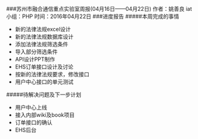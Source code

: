 ###苏州市融合通信重点实验室周报(04月16日——04月22日)
	作者：姚善良 iat                   小组：PHP                        时间：2016年04月22日
###进度报告
#####本周完成的事情
* 新的法律法规excel设计
* 新的法律法规数据库设计
* 添加法律法规筛选条件
* 导入部分筛选条件
* API设计PPT制作
* EHS订单接口设计及讨论
* 按新的法律法规要求，修改接口
* 用户中心接口的单元测试

#####待解决问题及下一步计划
* 用户中心上线
* 接入内部wiki及book项目
* 订单接口的确认
* EHS后台
